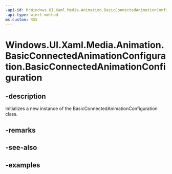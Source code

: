 ```yaml
---
-api-id: M:Windows.UI.Xaml.Media.Animation.BasicConnectedAnimationConfiguration.#ctor
-api-type: winrt method
ms.custom: RS5
---
```


<!-- Method syntax.
public BasicConnectedAnimationConfiguration.BasicConnectedAnimationConfiguration()
-->

# Windows.UI.Xaml.Media.Animation.BasicConnectedAnimationConfiguration.BasicConnectedAnimationConfiguration

## -description
Initializes a new instance of the BasicConnectedAnimationConfiguration class.

## -remarks

## -see-also

## -examples

